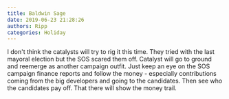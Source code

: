 ```yaml
---
title: Baldwin Sage
date: 2019-06-23 21:28:26
authors: Ripp
categories: Holiday
---
```


 I don't think the catalysts will try to rig it this time.  They tried with the last mayoral election but the SOS scared them off. Catalyst will go to ground and reemerge as another campaign outfit.  Just keep an eye on the SOS campaign finance reports and follow the money - especially contributions coming from the big developers and going to the candidates.  Then see who the candidates pay off.  That there will show the money trail.